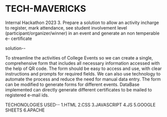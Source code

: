 # TECH-MAVERICKS
Internal Hackathon 2023 
3.	Prepare a solution to allow an activity incharge to register, mark attendance, see student involvement level (participant/organizer/winner) in an event and generate an non temperable e- certificate

solution--

To streamline the activities of College Events so we can create a single,
comprehensive form that includes all necessary information accessed with the
help of QR code. The form should be easy to access and use, with clear
instructions and prompts for required fields. We can also use technology to
automate the process and reduce the need for manual data entry.
The form can be modified to generate forms for different events.
DataBase implemented can directly generate different certificates to be
mailed to registered e-mail ids.


TECHONOLOGIES USED--
1.HTML
2.CSS
3.JAVASCRIPT
4.JS
5.GOOGLE SHEETS
6.APACHE
